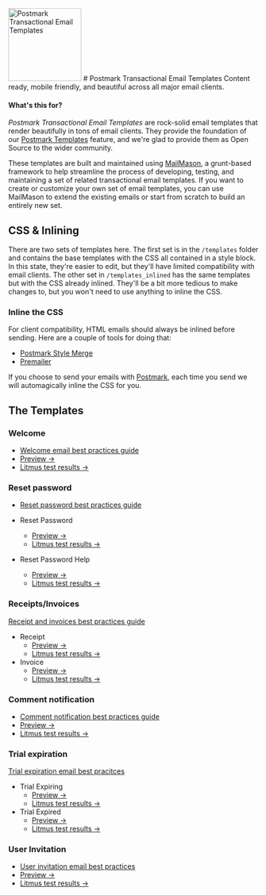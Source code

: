 <img src="http://assets.wildbit.com/postmark/misc/starter-templates-icon@2x.png" alt="Postmark Transactional Email Templates" width="147" height="147">
# Postmark Transactional Email Templates
Content ready, mobile friendly, and beautiful across all major email clients.

#### What's this for?

*Postmark Transactional Email Templates* are rock-solid email templates that render beautifully in tons of email clients. They provide the foundation of our [Postmark Templates](http://blog.postmarkapp.com/post/125849089273/special-delivery-postmark-templates) feature, and we're glad to provide them as Open Source to the wider community.

These templates are built and maintained using [MailMason](https://github.com/wildbit/mailmason), a grunt-based framework to help streamline the process of developing, testing, and maintaining a set of related transactional email templates. If you want to create or customize your own set of email templates, you can use MailMason to extend the existing emails or start from scratch to build an entirely new set.

## CSS & Inlining

There are two sets of templates here. The first set is in the `/templates` folder and contains the base templates with the CSS all contained in a style block. In this state, they're easier to edit, but they'll have limited compatibility with email clients. The other set in `/templates_inlined` has the same templates but with the CSS already inlined. They'll be a bit more tedious to make changes to, but you won't need to use anything to inline the CSS.

### Inline the CSS
For client compatibility, HTML emails should always be inlined before sending. Here are a couple of tools for doing that:

* [Postmark Style Merge](https://github.com/wildbit/style-merge)
* [Premailer](https://github.com/peterbe/premailer)

If you choose to send your emails with [Postmark](http://postmarkapp.com), each time you send we will automagically inline the CSS for you.

## The Templates

### Welcome

* [Welcome email best practices guide](https://postmarkapp.com/guides/welcome-email-best-practices)
* [Preview &rarr;](http://assets.wildbit.com/postmark/templates/dist/welcome.html)
* [Litmus test results &rarr;](#)

### Reset password

* [Reset password best practices guide](https://postmarkapp.com/guides/password-reset-email-best-practices)

* Reset Password
  * [Preview &rarr;](http://assets.wildbit.com/postmark/templates/dist/password_reset.html)
  * [Litmus test results &rarr;](#)
* Reset Password Help
  * [Preview &rarr;](http://assets.wildbit.com/postmark/templates/dist/password_reset_help.html)
  * [Litmus test results &rarr;](#)

### Receipts/Invoices

[Receipt and invoices best practices guide](https://postmarkapp.com/guides/receipt-and-invoice-email-best-practices)

* Receipt
  * [Preview &rarr;](http://assets.wildbit.com/postmark/templates/dist/receipt.html)
  * [Litmus test results &rarr;](#)
* Invoice
  * [Preview &rarr;](http://assets.wildbit.com/postmark/templates/dist/invoice.html)
  * [Litmus test results &rarr;](#)

### Comment notification

* [Comment notification best practices guide](https://postmarkapp.com/guides/notification-email-best-practices)
* [Preview &rarr;](http://assets.wildbit.com/postmark/templates/dist/comment_notification.html)
* [Litmus test results &rarr;](#)

### Trial expiration

[Trial expiration email best pracitces](https://postmarkapp.com/guides/trial-expiration-email-best-practices)

* Trial Expiring
  * [Preview &rarr;](http://assets.wildbit.com/postmark/templates/dist/trial_expiring.html)
  * [Litmus test results &rarr;](#)
* Trial Expired
  * [Preview &rarr;](http://assets.wildbit.com/postmark/templates/dist/trial_expired.html)
  * [Litmus test results &rarr;](#)

### User Invitation

* [User invitation email best practices](https://postmarkapp.com/guides/user-invitation-email-best-practices)
* [Preview &rarr;](http://assets.wildbit.com/postmark/templates/dist/user_invitation.html)
* [Litmus test results &rarr;](#)